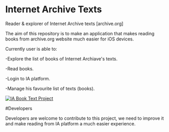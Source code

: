 # Internet Archive Texts
Reader &amp; explorer of Internet Archive texts [archive.org]

The aim of this repository is to make an application that makes reading books from archive.org website much easier for iOS devices.

Currently user is able to:

-Explore the list of books of Internet Archiave's texts.

-Read books.

-Login to IA platform.

-Manage his favourite list of texts (books).

<a href="http://makeagif.com/5Jb_ga" title="IA Book Text Project"><img src="http://i.makeagif.com/media/4-30-2016/5Jb_ga.gif" alt="IA Book Text Project"></a>

#Developers

Developers are welcome to contribute to this project, we need to improve it and make reading from IA platform a much easier experience.
